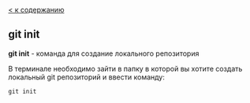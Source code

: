 [< к содержанию](./readme.md)

## git init

**git init** - команда для создание локального репозитория

В терминале необходимо зайти в папку в которой вы хотите создать локальный git репозиторий и ввести команду:

```
git init
```
